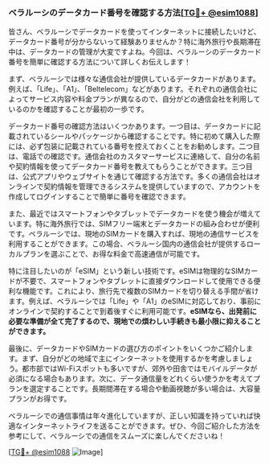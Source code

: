 ### ベラルーシのデータカード番号を確認する方法[[TG💪+ @esim1088](https://t.me/s/esim1088)]

皆さん、ベラルーシでデータカードを使ってインターネットに接続したいけど、データカード番号が分からないって経験ありませんか？特に海外旅行や長期滞在中は、データカードの管理が大変ですよね。今回は、ベラルーシのデータカード番号を簡単に確認する方法について詳しくお伝えします！

まず、ベラルーシでは様々な通信会社が提供しているデータカードがあります。例えば、「Life」、「A1」、「Beltelecom」などがあります。それぞれの通信会社によってサービス内容や料金プランが異なるので、自分がどの通信会社を利用しているのかを確認することが最初の一歩です。

データカード番号の確認方法はいくつかあります。一つ目は、データカードに記載されているシールやパッケージから確認することです。特に初めて購入した際には、必ず包装に記載されている番号を控えておくことをお勧めします。二つ目は、電話での確認です。通信会社のカスタマーサービスに連絡して、自分の名前や契約情報を使ってデータカード番号を教えてもらうことができます。三つ目は、公式アプリやウェブサイトを通じて確認する方法です。多くの通信会社はオンラインで契約情報を管理できるシステムを提供していますので、アカウントを作成してログインすることで簡単に番号を確認できます。

また、最近ではスマートフォンやタブレットでデータカードを使う機会が増えています。特に海外旅行では、SIMフリー端末とデータカードの組み合わせが便利です。ベラルーシでは、現地のSIMカードを購入すれば、現地の通信サービスを利用することができます。この場合、ベラルーシ国内の通信会社が提供するローカルプランを選ぶことで、お得な料金で高速通信が可能です。

特に注目したいのが「eSIM」という新しい技術です。eSIMは物理的なSIMカードが不要で、スマートフォンやタブレットに直接ダウンロードして使用できる便利な機能です。これにより、旅行先で複数のSIMカードを切り替える手間が省けます。例えば、ベラルーシでは「Life」や「A1」のeSIMに対応しており、事前にオンラインで契約することで到着後すぐに利用可能です。**eSIMなら、出発前に必要な準備が全て完了するので、現地での煩わしい手続きも最小限に抑えることができます。**

最後に、データカードやSIMカードの選び方のポイントをいくつかご紹介します。まず、自分がどの地域で主にインターネットを使用するかを考慮しましょう。都市部ではWi-Fiスポットも多いですが、郊外や田舎ではモバイルデータが必須になる場合もあります。次に、データ通信量をどれくらい使うかを考えてプランを選定することです。長期間滞在する場合や動画視聴が多い場合は、大容量プランがお得です。

ベラルーシでの通信事情は年々進化していますが、正しい知識を持っていれば快適なインターネットライフを送ることができます。ぜひ、今回ご紹介した方法を参考にして、ベラルーシでの通信をスムーズに楽しんでくださいね！

[[TG💪+ @esim1088](https://t.me/s/esim1088) ![Image](https://i.postimg.cc/Y0z9fWf4/image.png)]